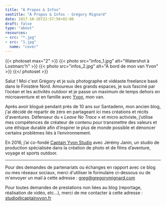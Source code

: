 ```yaml
---
title: "À Propos & Infos"
seotitle: "À Propos & Infos - Grégory Mignard"
date: 2017-10-26T22:57:50+02:00
draft: false
type: "about"
resources:
- src: "*.jpg"
- src: "1.jpg"
  name: "cover"
---
```


{{< photoset max="2" >}}
  {{< photo src="infos_1.jpg" alt="Watershot à Lostmarc'h" >}}
  {{< photo src="infos_2.jpg" alt="À bord de mon van Yvon" >}}
{{</ photoset >}}

Salut ! Moi c'est Grégory et je suis photographe et vidéaste freelance basé dans le Finistère Nord.
Amoureux des grands espaces, je suis fasciné par l’océan et les activités outdoor et je passe un maximum de temps dehors en microaventure et en famille avec [Yvon](https://www.instagram.com/lifewithyvon/), mon van.

Après avoir blogué pendant près de 10 ans sur  Santadenn, mon ancien blog, j'ai décidé de repartir de zéro en partageant ici mes créations et récits d'aventures.
Défenseur du « _Leave No Trace_ » et micro activiste, j’utilise mes compétences de créateur de contenu pour transmettre des valeurs et une éthique durable afin d’inspirer le plus de monde possible et dénoncer certains problèmes liés à l’environnement.

En 2016, j’ai co-fondé [Captain Yvon Studio](https://captainyvon.fr) avec Jérémy Janin, un studio de production spécialisée dans la création de photo et de films d’aventure, voyage et sports outdoor.

***

Pour des demandes de partenariats ou échanges en rapport avec ce blog ou mes réseaux sociaux, merci d'utiliser le formulaire ci-dessous ou de m'envoyer un mail à cette adresse : [greg@gregorymignard.com](mailto:greg@gregorymignard.com)

Pour toutes demandes de prestations non liées au blog (reportage, réalisation de vidéo, etc...), merci de me contacter à cette adresse : [studio@captainyvon.fr](mailto:studio@captainyvon.fr)

<br style="margin: 30px">
